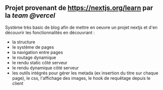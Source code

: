 ## Projet provenant de https://nextjs.org/learn par la _team @vercel_

Système très basic de blog afin de mettre en oeuvre un projet nextjs et d'en découvrir les fonctionnalités en découvrant :
- la structure
- le système de pages
- la navigation entre pages
- le routage dynamique
- le rendu static côté serveur
- le rendu dynamique côté serveur
- les outils intégrés pour gérer les metada (ex insertion du titre sur chaque page), le css, l'affichage des images, le hook de requêtage depuis le client